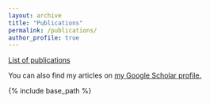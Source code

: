 ```yaml
---
layout: archive
title: "Publications"
permalink: /publications/
author_profile: true
---
```


[List of publications](/_publications/bibliography.html)

You can also find my articles on <u><a href="{{author.googlescholar}}">my Google Scholar profile</a>.</u>

{% include base_path %}


